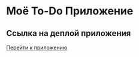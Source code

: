 # Моё To-Do Приложение

## Ссылка на деплой приложения

[Перейти к приложению](https://daniltro.github.io/myVueTodo/)
